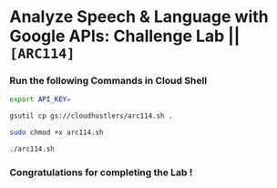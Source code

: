 # Analyze Speech & Language with Google APIs: Challenge Lab || `[ARC114]`

### Run the following Commands in Cloud Shell

```bash
export API_KEY=
```
```bash
gsutil cp gs://cloudhustlers/arc114.sh .

sudo chmod +x arc114.sh

./arc114.sh
```

### Congratulations for completing the Lab !